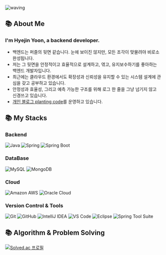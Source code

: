 ![waving](https://capsule-render.vercel.app/api?type=Waving&section=header&height=300&text=Welcom!&fontAlignX=50&fontAlignY=45&color=gradient&fontSize=100&fontColor=ffffff&desc=It's%20Hyejin%20GitHub)

## 📚 About Me

### I'm Hyejin Yoon, a backend developer.
- 백엔드는 퍼즐의 뒷면 같습니다. 눈에 보이진 않지만, 모든 조각이 맞물려야 비로소 완성됩니다.  
- 저는 그 뒷면을 안정적이고 효율적으로 설계하고, 엮고, 유지보수하기를 좋아하는 백엔드 개발자입니다.  
- 최근에는 클라우드 환경에서도 확장성과 신뢰성을 유지할 수 있는 시스템 설계에 관심을 갖고 공부하고 있습니다.  
- 안정성과 효율성, 그리고 예측 가능한 구조를 위해 로그 한 줄을 그냥 넘기지 않고 신경쓰고 있습니다.
- [개인 블로그 planting code](https://lold2424.tistory.com)를 운영하고 있습니다.


## 📚 My Stacks

### Backend

![Java](https://img.shields.io/badge/Java-007396?style=for-the-badge&logo=java&logoColor=white)
![Spring](https://img.shields.io/badge/Spring-6DB33F?style=for-the-badge&logo=spring&logoColor=white)
![Spring Boot](https://img.shields.io/badge/Spring%20Boot-6DB33F?style=for-the-badge&logo=springboot&logoColor=white)

### DataBase
![MySQL](https://img.shields.io/badge/MySQL-4479A1?style=for-the-badge&logo=mysql&logoColor=white)
![MongoDB](https://img.shields.io/badge/MongoDB-47A248?style=for-the-badge&logo=mongodb&logoColor=white)

### Cloud
![Amazon AWS](https://img.shields.io/badge/AWS-232F3E?style=for-the-badge&logo=amazonaws&logoColor=white)
![Oracle Cloud](https://img.shields.io/badge/Oracle%20Cloud-F80000?style=for-the-badge&logo=oracle&logoColor=white)

### Version Control & Tools
![Git](https://img.shields.io/badge/Git-F05032?style=flat-square&logo=git&logoColor=white)
![GitHub](https://img.shields.io/badge/Github-181717?style=flat-square&logo=github&logoColor=white)
![IntelliJ IDEA](https://img.shields.io/badge/IntelliJ%20IDEA-000000?style=for-the-badge&logo=intellijidea&logoColor=white)
![VS Code](https://img.shields.io/badge/VS%20Code-007ACC?style=for-the-badge&logo=visualstudiocode&logoColor=white)
![Eclipse](https://img.shields.io/badge/Eclipse-2C2255?style=for-the-badge&logo=eclipseide&logoColor=white)
![Spring Tool Suite](https://img.shields.io/badge/STS-6DB33F?style=for-the-badge&logo=spring&logoColor=white)

## 📚 Algorithm & Problem Solving

[![Solved.ac
프로필](http://mazassumnida.wtf/api/v2/generate_badge?boj=lold232)](https://solved.ac/lold232/)
